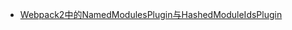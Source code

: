 - [Webpack2中的NamedModulesPlugin与HashedModuleIdsPlugin](https://loveky.github.io/2017/03/29/webpack-module-ids/)
